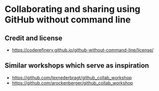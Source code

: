 # Collaborating and sharing using GitHub without command line


## Credit and license

- https://coderefinery.github.io/github-without-command-line/license/


## Similar workshops which serve as inspiration

- https://github.com/lexnederbragt/github_collab_workshop
- https://github.com/arockenberger/github_collab_workshop
